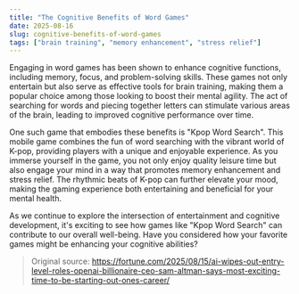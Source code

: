 ```yaml
---
title: "The Cognitive Benefits of Word Games"
date: 2025-08-16
slug: cognitive-benefits-of-word-games
tags: ["brain training", "memory enhancement", "stress relief"]
---
```


Engaging in word games has been shown to enhance cognitive functions, including memory, focus, and problem-solving skills. These games not only entertain but also serve as effective tools for brain training, making them a popular choice among those looking to boost their mental agility. The act of searching for words and piecing together letters can stimulate various areas of the brain, leading to improved cognitive performance over time.

One such game that embodies these benefits is "Kpop Word Search". This mobile game combines the fun of word searching with the vibrant world of K-pop, providing players with a unique and enjoyable experience. As you immerse yourself in the game, you not only enjoy quality leisure time but also engage your mind in a way that promotes memory enhancement and stress relief. The rhythmic beats of K-pop can further elevate your mood, making the gaming experience both entertaining and beneficial for your mental health.

As we continue to explore the intersection of entertainment and cognitive development, it's exciting to see how games like "Kpop Word Search" can contribute to our overall well-being. Have you considered how your favorite games might be enhancing your cognitive abilities?

> Original source: https://fortune.com/2025/08/15/ai-wipes-out-entry-level-roles-openai-billionaire-ceo-sam-altman-says-most-exciting-time-to-be-starting-out-ones-career/